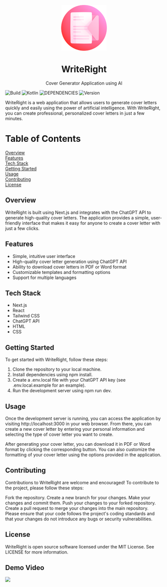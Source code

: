 <p align="center"> <a href="https://github.com/ishasachan/WriteRight"> <img alt="Kotlin Calculator" src="https://github.com/ishasachan/WriteRight/blob/main/public/icon.png" width="146"> </a> </p>

<h1 align="center"> WriteRight </h1>
<p align="center">Cover Generator Application using AI</p>

![Build](https://img.shields.io/badge/Build-Passing-success?https://img.shields.io/endpoint?&style=for-the-badge)
![Kotlin](https://img.shields.io/badge/Made_with-NextJs-blueviolet?style=for-the-badge)
![DEPENDENCIES](https://img.shields.io/badge/API-ChatGpt_API-green?&style=for-the-badge)
![Version](https://img.shields.io/badge/Version-v1-fcba03?style=for-the-badge)

WriteRight is a web application that allows users to generate cover letters quickly and easily using the power of artificial intelligence. With WriteRight, you can create professional, personalized cover letters in just a few minutes.

# Table of Contents
[Overview](https://github.com/ishasachan/WriteRight#overview) \
[Features](https://github.com/ishasachan/WriteRight#features) \
[Tech Stack](https://github.com/ishasachan/WriteRight#overview) \
[Getting Started](https://github.com/ishasachan/WriteRight#overview) \
[Usage](https://github.com/ishasachan/WriteRight#overview) \
[Contributing](https://github.com/ishasachan/WriteRight#overview) \
[License](https://github.com/ishasachan/WriteRight#overview)


## Overview
WriteRight is built using Next.js and integrates with the ChatGPT API to generate high-quality cover letters. The application provides a simple, user-friendly interface that makes it easy for anyone to create a cover letter with just a few clicks.

## Features
- Simple, intuitive user interface
- High-quality cover letter generation using ChatGPT API
- Ability to download cover letters in PDF or Word format
- Customizable templates and formatting options
- Support for multiple languages

## Tech Stack
- Next.js
- React
- Tailwind CSS
- ChatGPT API
- HTML
- CSS

## Getting Started
To get started with WriteRight, follow these steps:

1. Clone the repository to your local machine.
2. Install dependencies using npm install.
3. Create a .env.local file with your ChatGPT API key (see .env.local.example for an example).
4. Run the development server using npm run dev.

## Usage
Once the development server is running, you can access the application by visiting http://localhost:3000 in your web browser. From there, you can create a new cover letter by entering your personal information and selecting the type of cover letter you want to create.

After generating your cover letter, you can download it in PDF or Word format by clicking the corresponding button. You can also customize the formatting of your cover letter using the options provided in the application.

## Contributing
Contributions to WriteRight are welcome and encouraged! To contribute to the project, please follow these steps:

Fork the repository.
Create a new branch for your changes.
Make your changes and commit them.
Push your changes to your forked repository.
Create a pull request to merge your changes into the main repository.
Please ensure that your code follows the project's coding standards and that your changes do not introduce any bugs or security vulnerabilities.

## License
WriteRight is open source software licensed under the MIT License. See LICENSE for more information.

## Demo Video
<img align="centre" src="https://github.com/ishasachan/WriteRight/blob/main/preview.gif"> 
